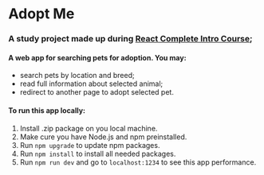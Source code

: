 # Adopt Me

### A study project made up during [React Complete Intro Course](https://frontendmasters.com/courses/complete-react-v5/);

#### A web app for searching pets for adoption. You may:

- search pets by location and breed;
- read full information about selected animal;
- redirect to another page to adopt selected pet.

#### To run this app locally:

1. Install .zip package on you local machine.
2. Make cure you have Node.js and npm preinstalled.
3. Run `npm upgrade` to update npm packages.
4. Run `npm install` to install all needed packages.
5. Run `npm run dev` and go to `localhost:1234` to see this app performance.
